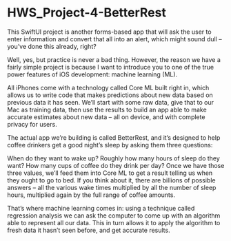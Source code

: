 # HWS_Project-4-BetterRest

This SwiftUI project is another forms-based app that will ask the user to enter information and convert that all into an alert, 
which might sound dull – you’ve done this already, right?

Well, yes, but practice is never a bad thing. However, 
the reason we have a fairly simple project is because I want to introduce you to one of the true power features of iOS development: 
machine learning (ML).

All iPhones come with a technology called Core ML built right in, 
which allows us to write code that makes predictions about new data based on previous data it has seen. We’ll start with some raw data, 
give that to our Mac as training data, then use the results to build an app able to make accurate estimates about new data – all on device, 
and with complete privacy for users.

The actual app we’re building is called BetterRest, and it’s designed to help coffee drinkers get a good night’s sleep by asking them three questions:

When do they want to wake up?
Roughly how many hours of sleep do they want?
How many cups of coffee do they drink per day?
Once we have those three values, we’ll feed them into Core ML to get a result telling us when they ought to go to bed. If you think about it, 
there are billions of possible answers – all the various wake times multiplied by all the number of sleep hours, 
multiplied again by the full range of coffee amounts.

That’s where machine learning comes in: using a technique called regression analysis we can ask the computer to come up with an algorithm able to 
represent all our data. This in turn allows it to apply the algorithm to fresh data it hasn’t seen before, and get accurate results.
